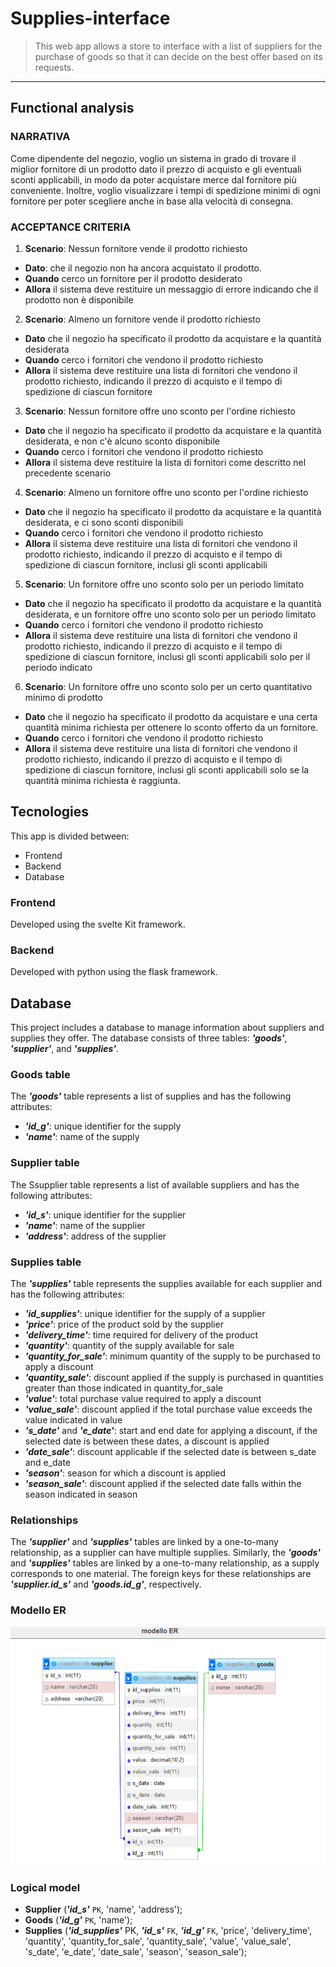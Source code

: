 # **Supplies-interface**
> This web app allows a store to interface with a list of suppliers for the purchase of goods so that it can decide on the best offer based on its requests.

---
## **Functional analysis**
### **NARRATIVA**

Come dipendente del negozio, voglio un sistema in grado di trovare il miglior fornitore di un prodotto dato il prezzo di acquisto e gli eventuali sconti applicabili, in modo da poter acquistare merce dal fornitore più conveniente. Inoltre, voglio visualizzare i tempi di spedizione minimi di ogni fornitore per poter scegliere anche in base alla velocità di consegna.

### **ACCEPTANCE CRITERIA**

1. **Scenario**: Nessun fornitore vende il prodotto richiesto
+ **Dato**: che il negozio non ha ancora acquistato il prodotto.
+ **Quando** cerco un fornitore per il prodotto desiderato
+ **Allora** il sistema deve restituire un messaggio di errore indicando che il prodotto non è disponibile
2. **Scenario**: Almeno un fornitore vende il prodotto richiesto
+ **Dato** che il negozio ha specificato il prodotto da acquistare e la quantità desiderata
+ **Quando** cerco i fornitori che vendono il prodotto richiesto
+ **Allora** il sistema deve restituire una lista di fornitori che vendono il prodotto richiesto, indicando il prezzo di acquisto e il tempo di spedizione di ciascun fornitore
3. **Scenario**: Nessun fornitore offre uno sconto per l'ordine richiesto
+ **Dato** che il negozio ha specificato il prodotto da acquistare e la quantità desiderata, e non c'è alcuno sconto disponibile
+ **Quando** cerco i fornitori che vendono il prodotto richiesto
+ **Allora** il sistema deve restituire la lista di fornitori come descritto nel precedente scenario
4. **Scenario**: Almeno un fornitore offre uno sconto per l'ordine richiesto
+ **Dato** che il negozio ha specificato il prodotto da acquistare e la quantità desiderata, e ci sono sconti disponibili
+ **Quando** cerco i fornitori che vendono il prodotto richiesto
+ **Allora** il sistema deve restituire una lista di fornitori che vendono il prodotto richiesto, indicando il prezzo di acquisto e il tempo di spedizione di ciascun fornitore, inclusi gli sconti applicabili
5. **Scenario**: Un fornitore offre uno sconto solo per un periodo limitato
+ **Dato** che il negozio ha specificato il prodotto da acquistare e la quantità desiderata, e un fornitore offre uno sconto solo per un periodo limitato
+ **Quando** cerco i fornitori che vendono il prodotto richiesto
+ **Allora** il sistema deve restituire una lista di fornitori che vendono il prodotto richiesto, indicando il prezzo di acquisto e il tempo di spedizione di ciascun fornitore, inclusi gli sconti applicabili solo per il periodo indicato
6. **Scenario**: Un fornitore offre uno sconto solo per un certo quantitativo minimo di prodotto
+ **Dato** che il negozio ha specificato il prodotto da acquistare e una certa quantità minima richiesta per ottenere lo sconto offerto da un fornitore.
+ **Quando** cerco i fornitori che vendono il prodotto richiesto
+ **Allora** il sistema deve restituire una lista di fornitori che vendono il prodotto richiesto, indicando il prezzo di acquisto e il tempo di spedizione di ciascun fornitore, inclusi gli sconti applicabili solo se la quantità minima richiesta è raggiunta.
## **Tecnologies**
This app is divided between:
+ Frontend
+ Backend
+ Database
### **Frontend**
Developed using the svelte Kit framework.
### **Backend**
Developed with python using the flask framework.
## **Database**
This project includes a database to manage information about suppliers and supplies they offer. The database consists of three tables: ***'goods'***, ***'supplier'***, and ***'supplies'***.

### **Goods table**
The ***'goods'*** table represents a list of supplies and has the following attributes:

+ ***'id_g'***: unique identifier for the supply
+ ***'name'***: name of the supply
### **Supplier table**
The Ssupplier table represents a list of available suppliers and has the following attributes:

+ ***'id_s'***: unique identifier for the supplier
+ ***'name'***: name of the supplier
+ ***'address'***: address of the supplier
### **Supplies table**
The ***'supplies'*** table represents the supplies available for each supplier and has the following attributes:

+ ***'id_supplies'***: unique identifier for the supply of a supplier
+ ***'price'***: price of the product sold by the supplier
+ ***'delivery_time'***: time required for delivery of the product
+ ***'quantity'***: quantity of the supply available for sale
+ ***'quantity_for_sale'***: minimum quantity of the supply to be purchased to apply a discount
+ ***'quantity_sale'***: discount applied if the supply is purchased in quantities greater than those indicated in quantity_for_sale
+ ***'value'***: total purchase value required to apply a discount
+ ***'value_sale'***: discount applied if the total purchase value exceeds the value indicated in value
+ ***'s_date'*** and ***'e_date'***: start and end date for applying a discount, if the selected date is between these dates, a discount is applied
+ ***'date_sale'***: discount applicable if the selected date is between s_date and e_date
+ ***'season'***: season for which a discount is applied
+ ***'season_sale'***: discount applied if the selected date falls within the season indicated in season
### **Relationships**

The ***'supplier'*** and ***'supplies'*** tables are linked by a one-to-many relationship, as a supplier can have multiple supplies. Similarly, the ***'goods'*** and ***'supplies'*** tables are linked by a one-to-many relationship, as a supply corresponds to one material. The foreign keys for these relationships are ***'supplier.id_s'*** and ***'goods.id_g'***, respectively.
### **Modello ER**
![Immagine di Yaktocat](ER.png)
### **Logical model**
+ **Supplier** (***'id_s'*** `PK`, 'name', 'address');
+ **Goods** (***'id_g'*** `PK`, 'name');
+ **Supplies** (***'id_supplies'*** PK, ***'id_s'*** `FK`, ***'id_g'*** `FK`, 'price', 'delivery_time', 'quantity', 'quantity_for_sale', 'quantity_sale', 'value', 'value_sale', 's_date', 'e_date', 'date_sale', 'season', 'season_sale');
